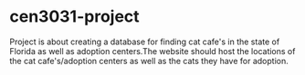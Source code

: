 # cen3031-project
Project is about creating a database for finding cat cafe's in the state of Florida as well as adoption centers.The website should host the locations of the cat cafe's/adoption centers as well as the cats they have for adoption.
